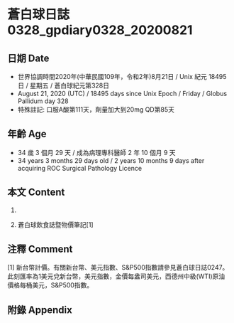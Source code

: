 [_metadata_:encoding]: - "utf-8"
[_metadata_:language]: - "zh-Hant-TW"
[_metadata_:fileformat]: - "markdown"
[_metadata_:MIME_type]: - "text/plain"
[_metadata_:markdown_version]: - "commonmark version 0.29"
[_metadata_:markdown_spec]: - "https://spec.commonmark.org/0.29/"

# 蒼白球日誌0328_gpdiary0328_20200821 #

## 日期 Date ##

* 世界協調時間2020年(中華民國109年，令和2年)8月21日 / Unix 紀元 18495 日 / 星期五 / 蒼白球紀元第328日
* August 21, 2020 (UTC) / 18495 days since Unix Epoch / Friday / Globus Pallidum day 328
* 特殊註記: 口服A酸第111天，劑量加大到20mg QD第85天

## 年齡 Age ##

* 34 歲 3 個月 29 天 / 成為病理專科醫師 2 年 10 個月 9 天
* 34 years 3 months 29 days old / 2 years 10 months 9 days after acquiring ROC Surgical Pathology Licence

## 本文 Content ##

1. 

    
2. 蒼白球飲食誌暨物價筆記[1]

    

## 注釋 Comment ##

[1] 新台幣計價。有關新台幣、美元指數、S&P500指數請參見蒼白球日誌0247。此刻匯率為1美元兌新台幣，美元指數，金價每盎司美元，西德州中級(WTI)原油價格每桶美元，S&P500指數。



## 附錄 Appendix ##

